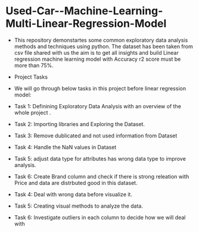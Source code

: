 # Used-Car--Machine-Learning-Multi-Linear-Regression-Model
- This repository demonstartes some common exploratory data analysis methods and techniques using python. The dataset has been taken from csv file shared with us the aim is to get all insights and build Linear regression machine learning model with Accuracy r2 score must be more than 75%.
- Project Tasks
- We will go through below tasks in this project before linear regression model:

- Task 1: Definining Exploratory Data Analysis with an overview of the whole project .

- Task 2: Importing libraries and Exploring the Dataset.

- Task 3: Remove dublicated and not used information from Dataset

- Task 4: Handle the NaN values in Dataset

- Task 5: adjust data type for attributes has wrong data type to improve analysis.

- Task 6: Create Brand column and check if there is strong releation with Price and data are distrbuted good in this dataset.

- Task 4: Deal with wrong data before visualize it.

- Task 5: Creating visual methods to analyze the data.

- Task 6: Investigate outliers in each column to decide how we will deal with

